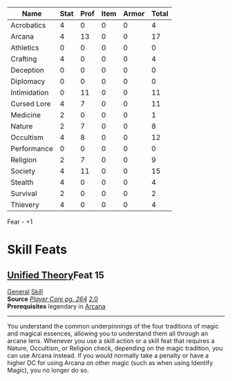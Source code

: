 
| Name         | Stat | Prof | Item | Armor | Total |
| ------------ | ---- | ---- | ---- | ----- | ----- |
| Acrobatics   | 4    | 0    | 0    | 0     | 4     |
| Arcana       | 4    | 13   | 0    | 0     | 17    |
| Athletics    | 0    | 0    | 0    | 0     | 0     |
| Crafting     | 4    | 0    | 0    | 0     | 4     |
| Deception    | 0    | 0    | 0    | 0     | 0     |
| Diplomacy    | 0    | 0    | 0    | 0     | 0     |
| Intimidation | 0    | 11   | 0    | 0     | 11    |
| Cursed Lore  | 4    | 7    | 0    | 0     | 11    |
| Medicine     | 2    | 0    | 0    | 0     | 1     |
| Nature       | 2    | 7    | 0    | 0     | 8     |
| Occultism    | 4    | 8    | 0    | 0     | 12    |
| Performance  | 0    | 0    | 0    | 0     | 0     |
| Religion     | 2    | 7    | 0    | 0     | 9     |
| Society      | 4    | 11   | 0    | 0     | 15    |
| Stealth      | 4    | 0    | 0    | 0     | 4     |
| Survival     | 2    | 0    | 0    | 0     | 2     |
| Thievery     | 4    | 0    | 0    | 0     | 4     |


Fear - +1 


# Skill Feats
## [Unified Theory](https://2e.aonprd.com/Feats.aspx?ID=5231)Feat 15

[General](https://2e.aonprd.com/Traits.aspx?ID=78) [Skill](https://2e.aonprd.com/Traits.aspx?ID=144)   
**Source** [_Player Core pg. 264_](https://2e.aonprd.com/Sources.aspx?ID=216) [2.0](https://2e.aonprd.com/Sources.aspx?ID=216)  
**Prerequisites** legendary in [Arcana](https://2e.aonprd.com/Skills.aspx?ID=2)  

---

You understand the common underpinnings of the four traditions of magic and magical essences, allowing you to understand them all through an arcane lens. Whenever you use a skill action or a skill feat that requires a Nature, Occultism, or Religion check, depending on the magic tradition, you can use Arcana instead. If you would normally take a penalty or have a higher DC for using Arcana on other magic (such as when using Identify Magic), you no longer do so.